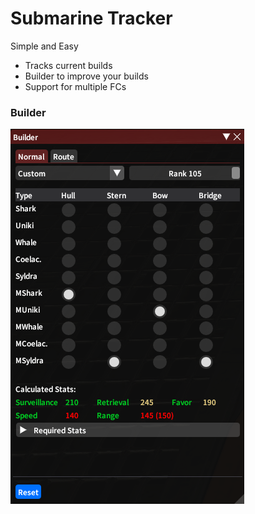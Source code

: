 # Submarine Tracker

Simple and Easy  
+ Tracks current builds  
+ Builder to improve your builds  
+ Support for multiple FCs  

### Builder
![builder](SubmarineTracker/images/builder.png)
